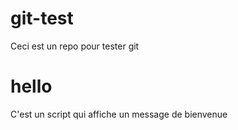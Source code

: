# git-test

Ceci est un repo pour tester git

# hello

C'est un script qui affiche un message de bienvenue